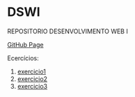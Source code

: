 # DSWI

REPOSITORIO DESENVOLVIMENTO WEB I

[GitHub Page](https://Arthurpdrs.github.io/DSWI/)

Ecercícios:
  <ol>
      <li>
        <a href="https://Arthurpdrs.github.io/DSWI/exercicio1/home.html">exercicio1</a>
      </li>
      <li>
        <a href="https://Arthurpdrs.github.io/DSWI/exercicio2/conta.html">exercicio2</a>
      </li>
      <li>
        <a href="https://Arthurpdrs.github.io/DSWI/exercicio3/home.html">exercicio3</a>
      </li>
  </ol>
